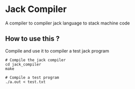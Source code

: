 # Jack Compiler

A compiler to compiler jack language to stack machine code

## How to use this ?

Compile and use it to compiler a test jack program

```
# Compile the jack compiler
cd jack_compiler  
make

# Compile a test program
./a.out < test.txt

```

